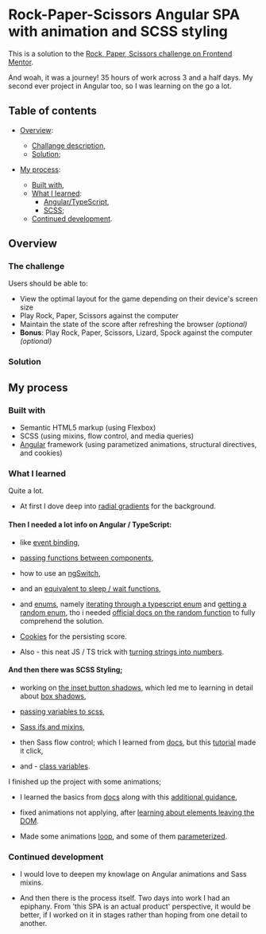 
# Rock-Paper-Scissors Angular SPA with animation and SCSS styling

This is a solution to the [Rock, Paper, Scissors challenge on Frontend Mentor](https://www.frontendmentor.io/challenges/rock-paper-scissors-game-pTgwgvgH).

And woah, it was a journey! 35 hours of work across 3 and a half days. My second ever project in Angular too, so I was learning on the go a lot.

## Table of contents

<!-- pls do it, this is long -->

- [Overview](#overview):
    - [Challange description](#the-challenge),
    - [Solution](#solution);

- [My process](#my-process):
    - [Built with](#built-with),
    - [What I learned](#what-i-learned):
        - [Angular/TypeScript](#Then-I-needed-a-lot-info-on-Angular-/-TypeScript:),
        - [SCSS](#And-then-there-was-SCSS-Styling;);
    - [Continued development](#Continued-development).


## Overview

### The challenge

Users should be able to:

- View the optimal layout for the game depending on their device's screen size
- Play Rock, Paper, Scissors against the computer
- Maintain the state of the score after refreshing the browser _(optional)_
- **Bonus**: Play Rock, Paper, Scissors, Lizard, Spock against the computer _(optional)_

### Solution

<!-- remember about screenies! -->


## My process

### Built with

- Semantic HTML5 markup (using Flexbox)
- SCSS (using mixins, flow control, and media queries)
- [Angular](https://angular.io/) framework (using parametized animations, structural directives, and cookies)


### What I learned

Quite a lot.

- At first I dove deep into [radial gradients](https://developer.mozilla.org/en-US/docs/Web/CSS/gradient/radial-gradient) for the background.

#### Then I needed a lot info on Angular / TypeScript:

- like [event binding](https://angular.io/guide/event-binding),

- [passing functions between components](https://medium.com/@7hwyl/how-to-pass-a-function-to-a-child-component-in-angular-719fc3d1ee90),

- how to use an [ngSwitch](https://angular.io/api/common/NgSwitch),

- and an [equivalent to sleep / wait functions](https://stackoverflow.com/questions/37764665/how-to-implement-sleep-function-in-typescript),

- and [enums](https://dev.to/shane/working-with-enums-in-angular-html-templates-2io9), namely [iterating through a typescript enum](https://stackoverflow.com/questions/38554562/how-can-i-use-ngfor-to-iterate-over-typescript-enum-as-an-array-of-strings)
and [getting a random enum](https://stackoverflow.com/questions/44230998/how-to-get-a-random-enum-in-typescript),
tho i needed [official docs on the random function](https://developer.mozilla.org/en-US/docs/Web/JavaScript/Reference/Global_Objects/Math/random)
to fully comprehend the solution.

- [Cookies](https://stackoverflow.com/questions/34298133/angular-cookies) for the persisting score.

- Also - this neat JS / TS trick with [turning strings into numbers](https://stackoverflow.com/questions/14667713/how-to-convert-a-string-to-number-in-typescript).

#### And then there was SCSS Styling;

- working on [the inset button shadows](https://stackoverflow.com/questions/27212782/box-shadow-circle), which led me to learning in detail about [box shadows](https://developer.mozilla.org/en-US/docs/Web/CSS/box-shadow),

- [passing variables to scss](https://www.intertech.com/using-css-variables-in-angular/),

- [Sass ifs and mixins](https://sass-lang.com/documentation/at-rules/control/if),

- then Sass flow control; which I learned from [docs](https://sass-lang.com/documentation/at-rules/control), but this [tutorial](https://www.gavsblog.com/blog/for-each-while-loops-sass-scss) made it click,

- and - [class variables](https://stackoverflow.com/questions/41861319/angular2-set-css-class-to-component-variable-value).

I finished up the project with some animations;

- I learned the basics from [docs](https://angular.io/guide/animations) along with this [additional guidance](https://indepth.dev/posts/1285/in-depth-guide-into-animations-in-angular),

- fixed animations not applying, after [learning about elements leaving the DOM](https://stackoverflow.com/a/36417971/12731017).

- Made some animations [loop](https://stackoverflow.com/questions/47396509/repeat-animation-angular-4), and some of them [parameterized](https://stackoverflow.com/questions/50806212/how-to-use-input-parameters-in-angular-6-animation).


### Continued development

- I would love to deepen my knowlage on Angular animations and Sass mixins.

- And then there is the process itself. Two days into work I had an epiphany. From 'this SPA is an actual product' perspective, it would be better, if I worked on it in stages rather than hoping from one detail to another.
